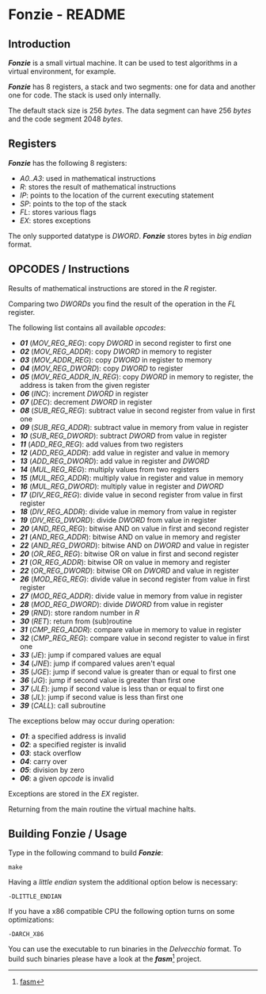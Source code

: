 # Fonzie - README

## Introduction

***Fonzie*** is a small virtual machine. It can be used to test algorithms in
a virtual environment, for example.

***Fonzie*** has 8 registers, a stack and two segments: one for data and
another one for code. The stack is used only internally.

The default stack size is 256 *bytes*. The data segment can have 256 *bytes*
and the code segment 2048 *bytes*.


## Registers

***Fonzie*** has the following 8 registers:

* *A0..A3*: used in mathematical instructions
* *R*: stores the result of mathematical instructions
* *IP*: points to the location of the current executing statement
* *SP*: points to the top of the stack
* *FL*: stores various flags
* *EX*: stores exceptions

The only supported datatype is *DWORD*. ***Fonzie*** stores bytes in *big
endian* format.


## OPCODES / Instructions

Results of mathematical instructions are stored in the *R* register.

Comparing two *DWORDs* you find the result of the operation in the *FL* register.

The following list contains all available *opcodes*:

* ***01*** (*MOV_REG_REG*): copy *DWORD* in second register to first one
* ***02*** (*MOV_REG_ADDR*): copy *DWORD* in memory to register
* ***03*** (*MOV_ADDR_REG*): copy *DWORD* in register to memory
* ***04*** (*MOV_REG_DWORD*): copy *DWORD* to register
* ***05*** (*MOV_REG_ADDR_IN_REG*): copy *DWORD* in memory to register, the address
                                    is taken from the given register
* ***06*** (*INC*): increment *DWORD* in register
* ***07*** (*DEC*): decrement *DWORD* in register
* ***08*** (*SUB_REG_REG*): subtract value in second register from value in first one
* ***09*** (*SUB_REG_ADDR*): subtract value in memory from value in register
* ***10*** (*SUB_REG_DWORD*): subtract *DWORD* from value in register
* ***11*** (*ADD_REG_REG*): add values from two registers
* ***12*** (*ADD_REG_ADDR*): add value in register and value in memory
* ***13*** (*ADD_REG_DWORD*): add value in register and *DWORD*
* ***14*** (*MUL_REG_REG*): multiply values from two registers
* ***15*** (*MUL_REG_ADDR*): multiply value in register and value in memory
* ***16*** (*MUL_REG_DWORD*): multiply value in register and *DWORD*
* ***17*** (*DIV_REG_REG*): divide value in second register from value in first register
* ***18*** (*DIV_REG_ADDR*): divide value in memory from value in register
* ***19*** (*DIV_REG_DWORD*): divide *DWORD* from value in register
* ***20*** (*AND_REG_REG*): bitwise AND on value in first and second register
* ***21*** (*AND_REG_ADDR*): bitwise AND on value in memory and register
* ***22*** (*AND_REG_DWORD*): bitwise AND on *DWORD* and value in register
* ***20*** (*OR_REG_REG*): bitwise OR on value in first and second register
* ***21*** (*OR_REG_ADDR*): bitwise OR on value in memory and register
* ***22*** (*OR_REG_DWORD*): bitwise OR on *DWORD* and value in register
* ***26*** (*MOD_REG_REG*): divide value in second register from value in first register
* ***27*** (*MOD_REG_ADDR*): divide value in memory from value in register
* ***28*** (*MOD_REG_DWORD*): divide *DWORD* from value in register
* ***29*** (*RND*): store random number in *R*
* ***30*** (*RET*): return from (sub)routine
* ***31*** (*CMP_REG_ADDR*): compare value in memory to value in register
* ***32*** (*CMP_REG_REG*): compare value in second register to value in first one
* ***33*** (*JE*): jump if compared values are equal
* ***34*** (*JNE*): jump if compared values aren't equal
* ***35*** (*JGE*): jump if second value is greater than or equal to first one
* ***36*** (*JG*): jump if second value is greater than first one
* ***37*** (*JLE*): jump if second value is less than or equal to first one
* ***38*** (*JL*): jump if second value is less than first one
* ***39*** (*CALL*): call subroutine


The exceptions below may occur during operation:

* ***01***: a specified address is invalid
* ***02***: a specified register is invalid
* ***03***: stack overflow
* ***04***: carry over
* ***05***: division by zero
* ***06***: a given *opcode* is invalid

Exceptions are stored in the *EX* register.

Returning from the main routine the virtual machine halts.


## Building Fonzie / Usage

Type in the following command to build ***Fonzie***:

	make

Having a *little endian* system the additional option below is necessary:

	-DLITTLE_ENDIAN 

If you have a x86 compatible CPU the following option turns on some
optimizations:

	-DARCH_X86

You can use the executable to run binaries in the *Delvecchio* format. To
build such binaries please have a look at the ***fasm***[^1] project.

[^1]: [fasm](https://github.com/20centaurifux/fasm/)
